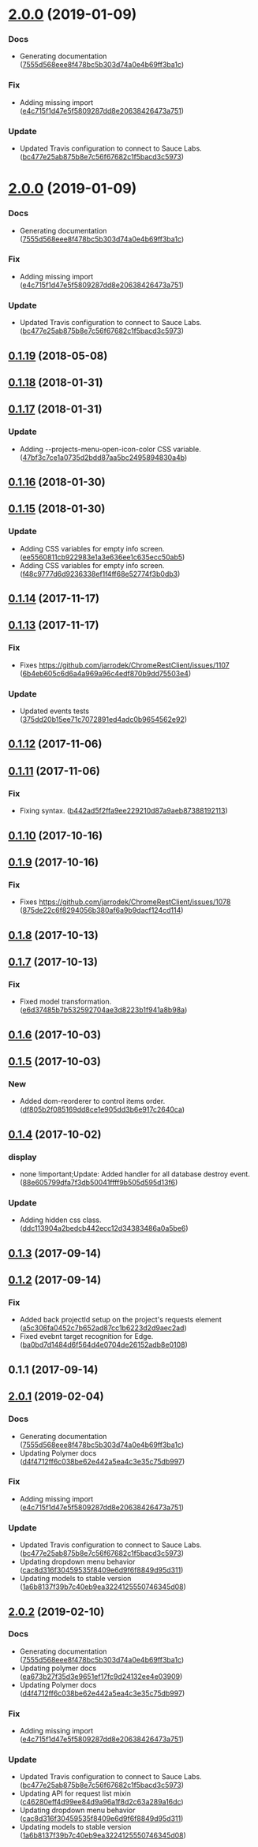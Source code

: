 <a name="2.0.0"></a>
# [2.0.0](https://github.com/advanced-rest-client/projects-menu/compare/0.1.17...2.0.0) (2019-01-09)


### Docs

* Generating documentation ([7555d568eee8f478bc5b303d74a0e4b69ff3ba1c](https://github.com/advanced-rest-client/projects-menu/commit/7555d568eee8f478bc5b303d74a0e4b69ff3ba1c))

### Fix

* Adding missing import ([e4c715f1d47e5f5809287dd8e20638426473a751](https://github.com/advanced-rest-client/projects-menu/commit/e4c715f1d47e5f5809287dd8e20638426473a751))

### Update

* Updated Travis configuration to connect to Sauce Labs. ([bc477e25ab875b8e7c56f67682c1f5bacd3c5973](https://github.com/advanced-rest-client/projects-menu/commit/bc477e25ab875b8e7c56f67682c1f5bacd3c5973))



<a name="2.0.0"></a>
# [2.0.0](https://github.com/advanced-rest-client/projects-menu/compare/0.1.17...2.0.0) (2019-01-09)


### Docs

* Generating documentation ([7555d568eee8f478bc5b303d74a0e4b69ff3ba1c](https://github.com/advanced-rest-client/projects-menu/commit/7555d568eee8f478bc5b303d74a0e4b69ff3ba1c))

### Fix

* Adding missing import ([e4c715f1d47e5f5809287dd8e20638426473a751](https://github.com/advanced-rest-client/projects-menu/commit/e4c715f1d47e5f5809287dd8e20638426473a751))

### Update

* Updated Travis configuration to connect to Sauce Labs. ([bc477e25ab875b8e7c56f67682c1f5bacd3c5973](https://github.com/advanced-rest-client/projects-menu/commit/bc477e25ab875b8e7c56f67682c1f5bacd3c5973))



<a name="0.1.19"></a>
## [0.1.19](https://github.com/advanced-rest-client/projects-menu/compare/0.1.17...0.1.19) (2018-05-08)




<a name="0.1.18"></a>
## [0.1.18](https://github.com/advanced-rest-client/projects-menu/compare/0.1.17...0.1.18) (2018-01-31)




<a name="0.1.17"></a>
## [0.1.17](https://github.com/advanced-rest-client/projects-menu/compare/0.1.16...0.1.17) (2018-01-31)


### Update

* Adding --projects-menu-open-icon-color CSS variable. ([47bf3c7ce1a0735d2bdd87aa5bc2495894830a4b](https://github.com/advanced-rest-client/projects-menu/commit/47bf3c7ce1a0735d2bdd87aa5bc2495894830a4b))



<a name="0.1.16"></a>
## [0.1.16](https://github.com/advanced-rest-client/projects-menu/compare/0.1.15...0.1.16) (2018-01-30)




<a name="0.1.15"></a>
## [0.1.15](https://github.com/advanced-rest-client/projects-menu/compare/0.1.14...0.1.15) (2018-01-30)


### Update

* Adding CSS variables for empty info screen. ([ee5560811cb922983e1a3e636ee1c635ecc50ab5](https://github.com/advanced-rest-client/projects-menu/commit/ee5560811cb922983e1a3e636ee1c635ecc50ab5))
* Adding CSS variables for empty info screen. ([f48c9777d6d9236338ef1f4ff68e52774f3b0db3](https://github.com/advanced-rest-client/projects-menu/commit/f48c9777d6d9236338ef1f4ff68e52774f3b0db3))



<a name="0.1.14"></a>
## [0.1.14](https://github.com/advanced-rest-client/projects-menu/compare/0.1.13...0.1.14) (2017-11-17)




<a name="0.1.13"></a>
## [0.1.13](https://github.com/advanced-rest-client/projects-menu/compare/0.1.12...0.1.13) (2017-11-17)


### Fix

* Fixes https://github.com/jarrodek/ChromeRestClient/issues/1107 ([6b4eb605c6d6a4a969a96c4edf870b9dd75503e4](https://github.com/advanced-rest-client/projects-menu/commit/6b4eb605c6d6a4a969a96c4edf870b9dd75503e4))

### Update

* Updated events tests ([375dd20b15ee71c7072891ed4adc0b9654562e92](https://github.com/advanced-rest-client/projects-menu/commit/375dd20b15ee71c7072891ed4adc0b9654562e92))



<a name="0.1.12"></a>
## [0.1.12](https://github.com/advanced-rest-client/projects-menu/compare/0.1.11...0.1.12) (2017-11-06)




<a name="0.1.11"></a>
## [0.1.11](https://github.com/advanced-rest-client/projects-menu/compare/0.1.10...0.1.11) (2017-11-06)


### Fix

* Fixing syntax. ([b442ad5f2ffa9ee229210d87a9aeb87388192113](https://github.com/advanced-rest-client/projects-menu/commit/b442ad5f2ffa9ee229210d87a9aeb87388192113))



<a name="0.1.10"></a>
## [0.1.10](https://github.com/advanced-rest-client/projects-menu/compare/0.1.9...0.1.10) (2017-10-16)




<a name="0.1.9"></a>
## [0.1.9](https://github.com/advanced-rest-client/projects-menu/compare/0.1.8...0.1.9) (2017-10-16)


### Fix

* Fixes https://github.com/jarrodek/ChromeRestClient/issues/1078 ([875de22c6f8294056b380af6a9b9dacf124cd114](https://github.com/advanced-rest-client/projects-menu/commit/875de22c6f8294056b380af6a9b9dacf124cd114))



<a name="0.1.8"></a>
## [0.1.8](https://github.com/advanced-rest-client/projects-menu/compare/0.1.7...0.1.8) (2017-10-13)




<a name="0.1.7"></a>
## [0.1.7](https://github.com/advanced-rest-client/projects-menu/compare/0.1.6...0.1.7) (2017-10-13)


### Fix

* Fixed model transformation. ([e6d37485b7b532592704ae3d8223b1f941a8b98a](https://github.com/advanced-rest-client/projects-menu/commit/e6d37485b7b532592704ae3d8223b1f941a8b98a))



<a name="0.1.6"></a>
## [0.1.6](https://github.com/advanced-rest-client/projects-menu/compare/0.1.5...0.1.6) (2017-10-03)




<a name="0.1.5"></a>
## [0.1.5](https://github.com/advanced-rest-client/projects-menu/compare/0.1.4...0.1.5) (2017-10-03)


### New

* Added dom-reorderer to control items order. ([df805b2f085169dd8ce1e905dd3b6e917c2640ca](https://github.com/advanced-rest-client/projects-menu/commit/df805b2f085169dd8ce1e905dd3b6e917c2640ca))



<a name="0.1.4"></a>
## [0.1.4](https://github.com/advanced-rest-client/projects-menu/compare/0.1.2...0.1.4) (2017-10-02)


### display

* none !important;Update: Added handler for all database destroy event. ([88e605799dfa7f3db50041ffff9b505d595d13f6](https://github.com/advanced-rest-client/projects-menu/commit/88e605799dfa7f3db50041ffff9b505d595d13f6))

### Update

* Adding hidden css class. ([ddc113904a2bedcb442ecc12d34383486a0a5be6](https://github.com/advanced-rest-client/projects-menu/commit/ddc113904a2bedcb442ecc12d34383486a0a5be6))



<a name="0.1.3"></a>
## [0.1.3](https://github.com/advanced-rest-client/projects-menu/compare/0.1.2...0.1.3) (2017-09-14)




<a name="0.1.2"></a>
## [0.1.2](https://github.com/advanced-rest-client/projects-menu/compare/0.1.1...0.1.2) (2017-09-14)


### Fix

* Added back projectId setup on the project's requests element ([a5c306fa0452c7b652ad87cc1b6223d2d9aec2ad](https://github.com/advanced-rest-client/projects-menu/commit/a5c306fa0452c7b652ad87cc1b6223d2d9aec2ad))
* Fixed evebnt target recognition for Edge. ([ba0bd7d1484d6f564d4e0704de26152adb8e0108](https://github.com/advanced-rest-client/projects-menu/commit/ba0bd7d1484d6f564d4e0704de26152adb8e0108))



<a name="0.1.1"></a>
## 0.1.1 (2017-09-14)




## [2.0.1](https://github.com/advanced-rest-client/projects-menu/compare/0.1.17...2.0.1) (2019-02-04)


### Docs

* Generating documentation ([7555d568eee8f478bc5b303d74a0e4b69ff3ba1c](https://github.com/advanced-rest-client/projects-menu/commit/7555d568eee8f478bc5b303d74a0e4b69ff3ba1c))
* Updating Polymer docs ([d4f4712ff6c038be62e442a5ea4c3e35c75db997](https://github.com/advanced-rest-client/projects-menu/commit/d4f4712ff6c038be62e442a5ea4c3e35c75db997))

### Fix

* Adding missing import ([e4c715f1d47e5f5809287dd8e20638426473a751](https://github.com/advanced-rest-client/projects-menu/commit/e4c715f1d47e5f5809287dd8e20638426473a751))

### Update

* Updated Travis configuration to connect to Sauce Labs. ([bc477e25ab875b8e7c56f67682c1f5bacd3c5973](https://github.com/advanced-rest-client/projects-menu/commit/bc477e25ab875b8e7c56f67682c1f5bacd3c5973))
* Updating dropdown menu behavior ([cac8d316f30459535f8409e6d9f6f8849d95d311](https://github.com/advanced-rest-client/projects-menu/commit/cac8d316f30459535f8409e6d9f6f8849d95d311))
* Updating models to stable version ([1a6b8137f39b7c40eb9ea3224125550746345d08](https://github.com/advanced-rest-client/projects-menu/commit/1a6b8137f39b7c40eb9ea3224125550746345d08))



## [2.0.2](https://github.com/advanced-rest-client/projects-menu/compare/0.1.17...2.0.2) (2019-02-10)


### Docs

* Generating documentation ([7555d568eee8f478bc5b303d74a0e4b69ff3ba1c](https://github.com/advanced-rest-client/projects-menu/commit/7555d568eee8f478bc5b303d74a0e4b69ff3ba1c))
* Updating polymer docs ([ea673b27f35d3e9651ef17fc9d24132ee4e03909](https://github.com/advanced-rest-client/projects-menu/commit/ea673b27f35d3e9651ef17fc9d24132ee4e03909))
* Updating Polymer docs ([d4f4712ff6c038be62e442a5ea4c3e35c75db997](https://github.com/advanced-rest-client/projects-menu/commit/d4f4712ff6c038be62e442a5ea4c3e35c75db997))

### Fix

* Adding missing import ([e4c715f1d47e5f5809287dd8e20638426473a751](https://github.com/advanced-rest-client/projects-menu/commit/e4c715f1d47e5f5809287dd8e20638426473a751))

### Update

* Updated Travis configuration to connect to Sauce Labs. ([bc477e25ab875b8e7c56f67682c1f5bacd3c5973](https://github.com/advanced-rest-client/projects-menu/commit/bc477e25ab875b8e7c56f67682c1f5bacd3c5973))
* Updating API for request list mixin ([c46280eff4d99ee84d9a96a1f8d2c63a289a16dc](https://github.com/advanced-rest-client/projects-menu/commit/c46280eff4d99ee84d9a96a1f8d2c63a289a16dc))
* Updating dropdown menu behavior ([cac8d316f30459535f8409e6d9f6f8849d95d311](https://github.com/advanced-rest-client/projects-menu/commit/cac8d316f30459535f8409e6d9f6f8849d95d311))
* Updating models to stable version ([1a6b8137f39b7c40eb9ea3224125550746345d08](https://github.com/advanced-rest-client/projects-menu/commit/1a6b8137f39b7c40eb9ea3224125550746345d08))



